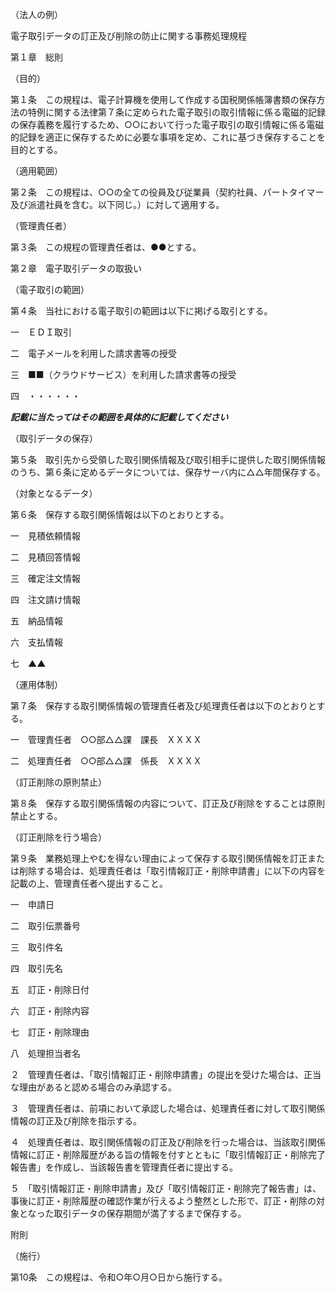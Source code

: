 （法人の例）

電子取引データの訂正及び削除の防止に関する事務処理規程

第１章　総則

（目的）

第１条　この規程は、電子計算機を使用して作成する国税関係帳簿書類の保存方法の特例に関する法律第７条に定められた電子取引の取引情報に係る電磁的記録の保存義務を履行するため、○○において行った電子取引の取引情報に係る電磁的記録を適正に保存するために必要な事項を定め、これに基づき保存することを目的とする。

（適用範囲）

第２条　この規程は、○○の全ての役員及び従業員（契約社員、パートタイマー及び派遣社員を含む。以下同じ。）に対して適用する。

（管理責任者）

第３条　この規程の管理責任者は、●●とする。

第２章　電子取引データの取扱い

（電子取引の範囲）

第４条　当社における電子取引の範囲は以下に掲げる取引とする。

一　ＥＤＩ取引

二　電子メールを利用した請求書等の授受

三　■■（クラウドサービス）を利用した請求書等の授受

四　・・・・・・

**_記載に当たってはその範囲を具体的に記載してください_**

（取引データの保存）

第５条　取引先から受領した取引関係情報及び取引相手に提供した取引関係情報のうち、第６条に定めるデータについては、保存サーバ内に△△年間保存する。

（対象となるデータ）

第６条　保存する取引関係情報は以下のとおりとする。

一　見積依頼情報

二　見積回答情報

三　確定注文情報

四　注文請け情報

五　納品情報

六　支払情報

七　▲▲

（運用体制）

第７条　保存する取引関係情報の管理責任者及び処理責任者は以下のとおりとする。

一　管理責任者　○○部△△課　課長　ＸＸＸＸ

二　処理責任者　○○部△△課　係長　ＸＸＸＸ

（訂正削除の原則禁止）

第８条　保存する取引関係情報の内容について、訂正及び削除をすることは原則禁止とする。

（訂正削除を行う場合）

第９条　業務処理上やむを得ない理由によって保存する取引関係情報を訂正または削除する場合は、処理責任者は「取引情報訂正・削除申請書」に以下の内容を記載の上、管理責任者へ提出すること。

一　申請日

二　取引伝票番号

三　取引件名

四　取引先名

五　訂正・削除日付

六　訂正・削除内容

七　訂正・削除理由

八　処理担当者名

２　管理責任者は、「取引情報訂正・削除申請書」の提出を受けた場合は、正当な理由があると認める場合のみ承認する。

３　管理責任者は、前項において承認した場合は、処理責任者に対して取引関係情報の訂正及び削除を指示する。

４　処理責任者は、取引関係情報の訂正及び削除を行った場合は、当該取引関係情報に訂正・削除履歴がある旨の情報を付すとともに「取引情報訂正・削除完了報告書」を作成し、当該報告書を管理責任者に提出する。

５　「取引情報訂正・削除申請書」及び「取引情報訂正・削除完了報告書」は、事後に訂正・削除履歴の確認作業が行えるよう整然とした形で、訂正・削除の対象となった取引データの保存期間が満了するまで保存する。

附則

（施行）

第10条　この規程は、令和○年○月○日から施行する。